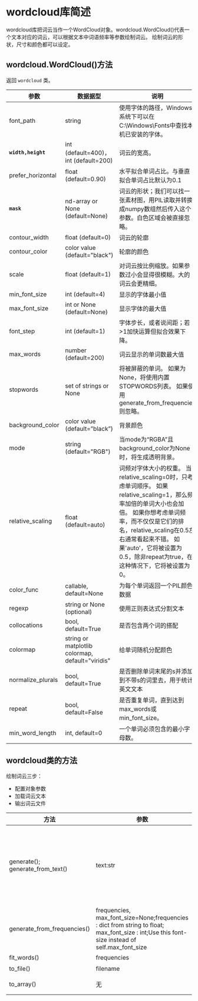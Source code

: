 # wordcloud库简述
wordcloud库把词云当作一个WordCloud对象。wordcloud.WordCloud()代表一个文本对应的词云，可以根据文本中词语频率等参数绘制词云。
绘制词云的形状，尺寸和颜色都可以设定。

## wordcloud.WordCloud()方法
返回 `wordcloud` 类。

| 参数 | 数据据型 | 说明 |
| -- | -- | -- |
|font_path | string | 使用字体的路径，Windows系统下可以在C:\Windows\Fonts中查找本机已安装的字体。|
|**`width,height`**| int (default=400)，int (default=200)| 词云的宽高。|
|prefer_horizontal | float (default=0.90) |水平拟合单词占比。与垂直拟合单词占比默认为0.1|
|**`mask`** |  nd-array or None (default=None) |词云的形状；我们可以找一张素材图，用PIL读取并转换成numpy数组然后传入这个参数。白色区域会被直接忽略。|
|contour_width | float (default=0) |词云的轮廓|
|contour_color | color value (default="black") |轮廓的颜色|
|scale | float (default=1) |对词云按比例缩放。如果参数过小会显得很模糊。大的词云会更精细。|
|min_font_size | int (default=4)  |显示的字体最小值|
|max_font_size | int or None (default=None)  |显示字体的最大值|
|font_step | int (default=1)  |字体步长，或者说间距；若>1加快运算但拟合效果下降。|
|max_words | number (default=200) |词云显示的单词数最大值|
|stopwords | set of strings or None  |将被屏蔽的单词。 如果为None，将使用内置STOPWORDS列表。 如果使用generate_from_frequencies则忽略。  |
|background_color |  color value (default=”black”) |背景颜色|
|mode | string (default="RGB") |当mode为“RGBA”且background_color为None时，将生成透明背景。  |
|relative_scaling | float (default=auto) |词频对字体大小的权重。 当relative_scaling=0时，只考虑单词顺序。 如果relative_scaling=1，那么频率加倍的单词大小也会加倍。 如果你想考虑单词频率，而不仅仅是它们的排名，relative_scaling在0.5左右通常看起来不错。 如果'auto'，它将被设置为0.5，除非repeat为true，在这种情况下，它将被设置为0。|
|color_func | callable, default=None |为每个单词返回一个PIL颜色数据|
|regexp |  string or None (optional) |使用正则表达式分割文本|
|collocations |  bool, default=True  |是否包含两个词的搭配|
|colormap | string or matplotlib colormap, default="viridis" |给单词随机分配颜色|
|normalize_plurals | bool, default=True |是否删除单词末尾的s并添加到不带s的词里去，用于统计英文文本|
|repeat | bool, default=False |是否重复单词，直到达到max_words或min_font_size。  |
|min_word_length | int, default=0 |一个单词必须包含的最小字母数。  |

## wordcloud类的方法
绘制词云三步：
* 配置对象参数
* 加载词云文本
* 输出词云文件

|方法|参数|返回值|说明|
| -- | -- | -- | -- |
|generate(); generate_from_text() |text:str|<class 'wordcloud.wordcloud.WordCloud'>	|输入的“文本”应该是自然的文本。 如果传递一个排序的单词列表，单词将在输出中出现两次。 要删除这个重复，设置' '  collocations=False ' '。  |
|generate_from_frequencies()|frequencies, max_font_size=None;frequencies : dict from string to float; max_font_size : int;Use this font-size instead of self.max_font_size|同上|根据词频生成词云。|
| fit_words() | frequencies | 	同上	 | 根据词频生成词云 |
| to_file() | filename	 | 同上	 | 保存词云图片 |
| to_array() | 无	 | ndarray	 | 将词云转换为numpy数组 |